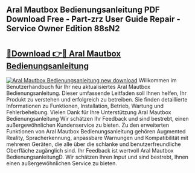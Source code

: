 ## Aral Mautbox Bedienungsanleitung PDF Download Free - Part-zrz User Guide Repair - Service Owner Edition 88sN2

# <h2><a href="http://df157k.blite.top/?on=Aral+Mautbox+Bedienungsanleitung">🔗Download 👉🔴 Aral Mautbox Bedienungsanleitung</a></h2>

[![Aral Mautbox Bedienungsanleitung new download](https://i.imgur.com/lujVjoI.png)](http://df157k.blite.top/?on=Aral+Mautbox+Bedienungsanleitung)
Willkommen im Benutzerhandbuch für Ihr neu aktualisiertes Aral Mautbox Bedienungsanleitung. Dieser umfassende Leitfaden soll Ihnen helfen, Ihr Produkt zu verstehen und erfolgreich zu betreiben. Sie finden detaillierte Informationen zu Funktionen, Installation, Betrieb, Wartung und Fehlerbehebung. Vielen Dank für Ihre Unterstützung Aral Mautbox Bedienungsanleitung Wir schätzen Ihr Feedback und sind bestrebt, einen außergewöhnlichen Kundenservice zu bieten. Zu den erweiterten Funktionen von Aral Mautbox Bedienungsanleitung gehören Augmented Reality, Spracherkennung, anpassbare Warnungen und Kompatibilität mit mehreren Geräten, die alle über die schlanke und benutzerfreundliche Oberfläche zugänglich sind. Ihr Feedback ist wertvoll Aral Mautbox BedienungsanleitungD. Wir schätzen Ihren Input und sind bestrebt, Ihnen einen außergewöhnlichen Service zu bieten.
